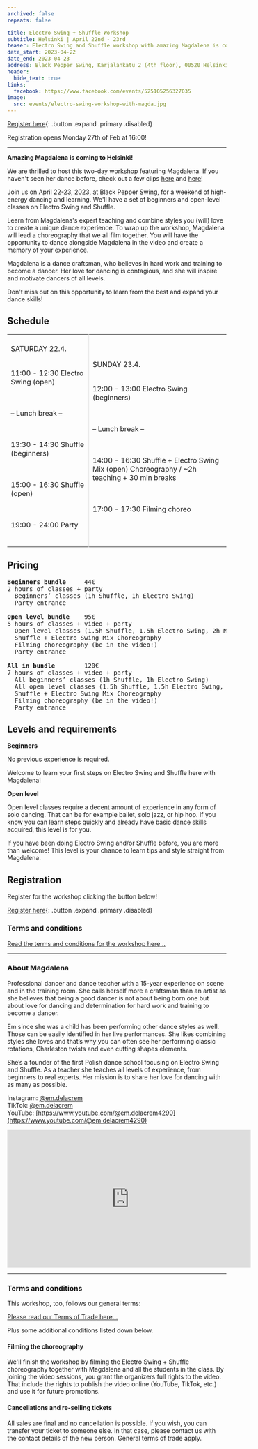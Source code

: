 ```yaml
---
archived: false
repeats: false

title: Electro Swing + Shuffle Workshop
subtitle: Helsinki | April 22nd - 23rd
teaser: Electro Swing and Shuffle workshop with amazing Magdalena is coming to Black Pepper Swing.
date_start: 2023-04-22
date_end: 2023-04-23
address: Black Pepper Swing, Karjalankatu 2 (4th floor), 00520 Helsinki, Finland
header:
  hide_text: true
links:
  facebook: https://www.facebook.com/events/525105256327035
image:
  src: events/electro-swing-workshop-with-magda.jpg
---
```


[1]: <#> "Click here to register for the workshop"

[Register here][1]{: .button .expand .primary .disabled}

Registration opens Monday 27th of Feb at 16:00!


---

**Amazing Magdalena is coming to Helsinki!**

We are thrilled to host this two-day workshop featuring Magdalena. If you haven't seen her dance before, check out a few clips [here](https://youtu.be/OsN6qI52QHQ) and [here](https://youtu.be/Gi6e4hzAb9k)!


Join us on April 22-23, 2023, at Black Pepper Swing, for a weekend of high-energy dancing and learning. We'll have a set of beginners and open-level classes on Electro Swing and Shuffle.

Learn from Magdalena's expert teaching and combine styles you (will) love to create a unique dance experience. To wrap up the workshop, Magdalena will lead a choreography that we all film together. You will have the opportunity to dance alongside Magdalena in the video and create a memory of your experience.

Magdalena is a dance craftsman, who believes in hard work and training to become a dancer. Her love for dancing is contagious, and she will inspire and motivate dancers of all levels.

Don't miss out on this opportunity to learn from the best and expand your dance skills!

## Schedule

<table>
<tbody>
<tr>
<td style="white-space: pre-wrap;">
SATURDAY 22.4.


11:00 - 12:30  Electro Swing (open)

  – Lunch break –

13:30 - 14:30  Shuffle (beginners)

15:00 - 16:30  Shuffle (open)

19:00 - 24:00  Party
</td>
<td style="white-space: pre-wrap; border-left: solid 1px #DDDDDD;">
SUNDAY 23.4.


12:00 - 13:00  Electro Swing (beginners)

  – Lunch break –

14:00 - 16:30  Shuffle + Electro Swing Mix (open)
  Choreography / ~2h teaching + 30 min breaks

17:00 - 17:30  Filming choreo
</td>
</tr>
</tbody>
</table>


## Pricing

<pre>
<b>Beginners bundle</b>     44€
2 hours of classes + party
  Beginners’ classes (1h Shuffle, 1h Electro Swing)
  Party entrance

<b>Open level bundle</b>    95€
5 hours of classes + video + party
  Open level classes (1.5h Shuffle, 1.5h Electro Swing, 2h Mix)
  Shuffle + Electro Swing Mix Choreography
  Filming choreography (be in the video!)
  Party entrance

<b>All in bundle</b>        120€
7 hours of classes + video + party
  All beginners’ classes (1h Shuffle, 1h Electro Swing)
  All open level classes (1.5h Shuffle, 1.5h Electro Swing, 2h Mix)
  Shuffle + Electro Swing Mix Choreography
  Filming choreography (be in the video!)
  Party entrance
</pre>


## Levels and requirements

**Beginners**

No previous experience is required.

Welcome to learn your first steps on Electro Swing and Shuffle here with Magdalena!

**Open level**

Open level classes require a decent amount of experience in any form of solo dancing. That can be for example ballet, solo jazz, or hip hop. If you know you can learn steps quickly and already have basic dance skills acquired, this level is for you.

If you have been doing Electro Swing and/or Shuffle before, you are more than welcome! This level is your chance to learn tips and style straight from Magdalena.


## Registration

Register for the workshop clicking the button below!

[Register here][1]{: .button .expand .primary .disabled}

### Terms and conditions

[Read the terms and conditions for the workshop here...](#terms)

---

### About Magdalena

Professional dancer and dance teacher with a 15-year experience on scene and in the training room. She calls herself more a craftsman than an artist as she believes that being a good dancer is not about being born one but about love for dancing and determination for hard work and training to become a dancer.

Em since she was a child has been performing other dance styles as well. Those can be easily identified in her live performances. She likes combining styles she loves and that’s why you can often see her performing classic rotations, Charleston twists and even cutting shapes elements.

She’s a founder of the first Polish dance school focusing on Electro Swing and Shuffle. As a teacher she teaches all levels of experience, from beginners to real experts. Her mission is to share her love for dancing with as many as possible.

Instagram: [@em.delacrem](https://www.instagram.com/em.delacrem/)  
TikTok: [@em.delacrem](https://www.tiktok.com/@em.delacrem)  
YouTube: [https://www.youtube.com/@em.delacrem4290](https://www.youtube.com/@em.delacrem4290)

<iframe width="560" height="315" src="https://www.youtube-nocookie.com/embed/Gi6e4hzAb9k" title="YouTube video player" frameborder="0" allow="accelerometer; autoplay; clipboard-write; encrypted-media; gyroscope; picture-in-picture; web-share" allowfullscreen></iframe>

---

### Terms and conditions

This workshop, too, follows our general terms:

[Please read our Terms of Trade here...](https://blackpepperswing.freshdesk.com/support/solutions/articles/42000053082-terms-of-trade)

Plus some additional conditions listed down below.

#### Filming the choreography

We'll finish the workshop by filming the Electro Swing + Shuffle choreography together with Magdalena and all the students in the class. By joining the video sessions, you grant the organizers full rights to the video. That include the rights to publish the video online (YouTube, TikTok, etc.) and use it for future promotions.

#### Cancellations and re-selling tickets

All sales are final and no cancellation is possible. If you wish, you can transfer your ticket to someone else. In that case, please contact us with the contact details of the new person. General terms of trade apply.
